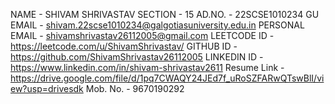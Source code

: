 NAME - SHIVAM SHRIVASTAV
SECTION - 15
AD.NO. - 22SCSE1010234
GU EMAIL - shivam.22scse1010234@galgotiasuniversity.edu.in
PERSONAL EMAIL - shivamshrivastav26112005@gmail.com
LEETCODE ID - https://leetcode.com/u/ShivamShrivastav/
GITHUB ID - https://github.com/ShivamShrivastav26112005
LINKEDIN ID - https://www.linkedin.com/in/shivam-shrivastav2611
Resume Link - https://drive.google.com/file/d/1pq7CWAQY24JEd7f_uRoSZFARwQTswBlI/view?usp=drivesdk
Mob. No. - 9670190292
